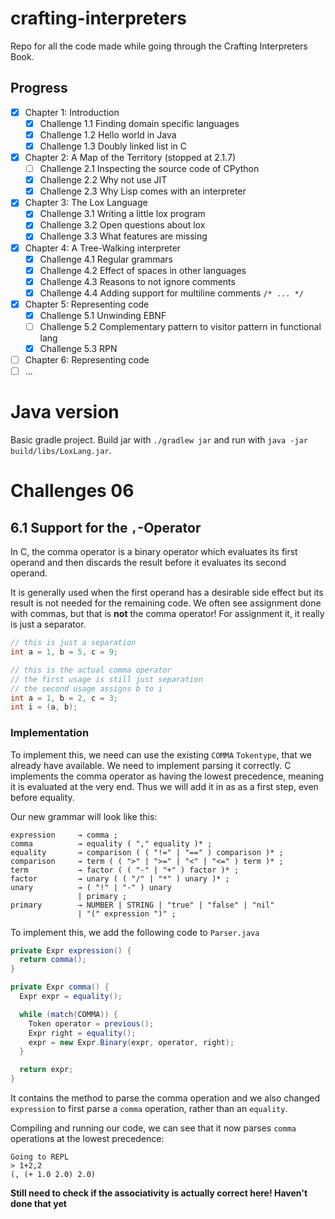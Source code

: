 # crafting-interpreters
Repo for all the code made while going through the Crafting Interpreters Book.

## Progress
- [X] Chapter 1: Introduction
    - [X] Challenge 1.1 Finding domain specific languages
    - [X] Challenge 1.2 Hello world in Java
    - [X] Challenge 1.3 Doubly linked list in C
- [X] Chapter 2: A Map of the Territory (stopped at 2.1.7)
    - [ ] Challenge 2.1 Inspecting the source code of CPython
    - [X] Challenge 2.2 Why not use JIT
    - [X] Challenge 2.3 Why Lisp comes with an interpreter
- [X] Chapter 3: The Lox Language
    - [X] Challenge 3.1 Writing a little lox program
    - [X] Challenge 3.2 Open questions about lox
    - [X] Challenge 3.3 What features are missing
- [X] Chapter 4: A Tree-Walking interpreter
    - [X] Challenge 4.1 Regular grammars
    - [X] Challenge 4.2 Effect of spaces in other languages
    - [X] Challenge 4.3 Reasons to not ignore comments
    - [X] Challenge 4.4 Adding support for multiline comments `/* ... */`
- [X] Chapter 5: Representing code
    - [X] Challenge 5.1 Unwinding EBNF
    - [ ] Challenge 5.2 Complementary pattern to visitor pattern in functional lang
    - [X] Challenge 5.3 RPN
- [ ] Chapter 6: Representing code
- [ ] ...

# Java version
Basic gradle project. Build jar with `./gradlew jar` and run with `java -jar build/libs/LoxLang.jar`.

# Challenges 06
## 6.1 Support for the `,`-Operator
In C, the comma operator is a binary operator which evaluates its first operand 
and then discards the result before it evaluates its second operand.

It is generally used when the first operand has a desirable side effect but its
result is not needed for the remaining code. We often see assignment done with
commas, but that is **not** the comma operator! For assignment it, it really is
just a separator.

```c
// this is just a separation
int a = 1, b = 5, c = 9;

```
```c
// this is the actual comma operator
// the first usage is still just separation
// the second usage assigns b to i
int a = 1, b = 2, c = 3;
int i = (a, b);
```

### Implementation
To implement this, we need can use the existing `COMMA` `Tokentype`, that we 
already have available. We need to implement parsing it correctly.
C implements the comma operator as having the lowest precedence, meaning it is
evaluated at the very end. Thus we will add it in as as a first step, even before
equality.

Our new grammar will look like this:
```
expression     → comma ;
comma          → equality ( "," equality )* ;
equality       → comparison ( ( "!=" | "==" ) comparison )* ;
comparison     → term ( ( ">" | ">=" | "<" | "<=" ) term )* ;
term           → factor ( ( "-" | "+" ) factor )* ;
factor         → unary ( ( "/" | "*" ) unary )* ;
unary          → ( "!" | "-" ) unary
               | primary ;
primary        → NUMBER | STRING | "true" | "false" | "nil"
               | "(" expression ")" ;
```
To implement this, we add the following code to `Parser.java`
```java
private Expr expression() {
  return comma();
}

private Expr comma() {
  Expr expr = equality();

  while (match(COMMA)) {
    Token operator = previous();
    Expr right = equality();
    expr = new Expr.Binary(expr, operator, right);
  }

  return expr;
}
```

It contains the method to parse the comma operation and we also changed
`expression` to first parse a `comma` operation, rather than an `equality`.

Compiling and running our code, we can see that it now parses `comma` operations
at the lowest precedence:
```
Going to REPL
> 1+2,2
(, (+ 1.0 2.0) 2.0)
```

**Still need to check if the associativity is actually correct here! Haven't done
that yet**
